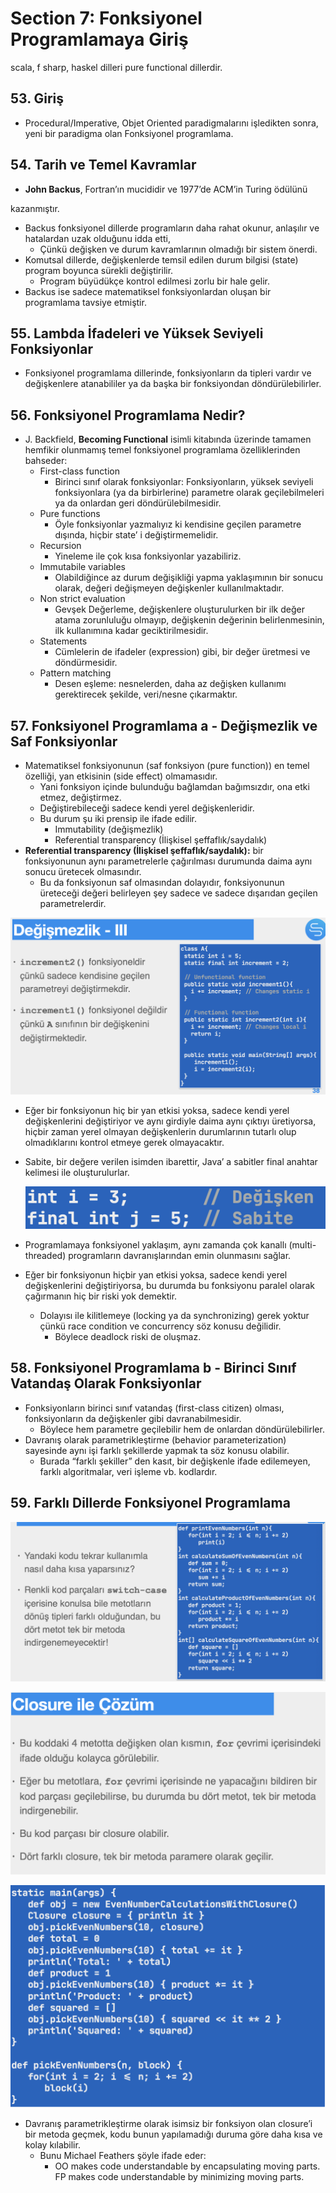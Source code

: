 # Section 7: Fonksiyonel Programlamaya Giriş

scala, f sharp, haskel dilleri pure functional dillerdir.

## 53. Giriş

- Procedural/Imperative, Objet Oriented paradigmalarını işledikten sonra, yeni bir paradigma olan Fonksiyonel programlama.

## 54. Tarih ve Temel Kavramlar

- **John Backus**, Fortran’ın mucididir ve 1977’de ACM’in Turing ödülünü

kazanmıştır.

- Backus fonksiyonel dillerde programların daha rahat okunur, anlaşılır ve hatalardan uzak olduğunu idda etti,
    - Çünkü değişken ve durum kavramlarının olmadığı bir sistem önerdi.
- Komutsal dillerde, değişkenlerde temsil edilen durum bilgisi (state) program boyunca sürekli değiştirilir.
    - Program büyüdükçe kontrol edilmesi zorlu bir hale gelir.
- Backus ise sadece matematiksel fonksiyonlardan oluşan bir programlama tavsiye etmiştir.

## 55. Lambda İfadeleri ve Yüksek Seviyeli Fonksiyonlar

- Fonksiyonel programlama dillerinde, fonksiyonların da tipleri vardır ve değişkenlere atanabililer ya da başka bir fonksiyondan döndürülebilirler.

## 56. Fonksiyonel Programlama Nedir?

- J. Backfield, **Becoming Functional** isimli kitabında üzerinde tamamen hemfikir olunmamış temel fonksiyonel programlama özelliklerinden bahseder:
    - First-class function
        - Birinci sınıf olarak fonksiyonlar: Fonksiyonların, yüksek seviyeli fonksiyonlara (ya da birbirlerine) parametre olarak geçilebilmeleri ya da onlardan geri döndürülebilmesidir.
    - Pure functions
        - Öyle fonksiyonlar yazmalıyız ki kendisine geçilen parametre dışında, hiçbir state’ i değiştirmemelidir.
    - Recursion
        - Yineleme ile çok kısa fonksiyonlar yazabiliriz.
    - Immutabile variables
        - Olabildiğince az durum değişikliği yapma yaklaşımının bir sonucu olarak, değeri değişmeyen değişkenler kullanılmaktadır.
    - Non strict evaluation
        - Gevşek Değerleme, değişkenlere oluşturulurken bir ilk değer atama zorunluluğu olmayıp, değişkenin değerinin belirlenmesinin, ilk kullanımına kadar geciktirilmesidir.
    - Statements
        - Cümlelerin de ifadeler (expression) gibi, bir değer üretmesi ve döndürmesidir.
    - Pattern matching
        - Desen eşleme: nesnelerden, daha az değişken kullanımı gerektirecek şekilde, veri/nesne çıkarmaktır.

## 57. Fonksiyonel Programlama a - Değişmezlik ve Saf Fonksiyonlar

- Matematiksel fonksiyonunun (saf fonksiyon (pure function)) en temel özelliği, yan etkisinin (side effect) olmamasıdır.
    - Yani fonksiyon içinde bulunduğu bağlamdan bağımsızdır, ona etki etmez, değiştirmez.
    - Değiştirebileceği sadece kendi yerel değişkenleridir.
    - Bu durum şu iki prensip ile ifade edilir.
        - Immutability (değişmezlik)
        - Referential transparency (İlişkisel şeffaflık/saydalık)
- **Referential transparency (İlişkisel şeffaflık/saydalık):** bir fonksiyonunun aynı parametrelerle çağırılması durumunda daima aynı sonucu üretecek olmasındır.
    - Bu da fonksiyonun saf olmasından dolayıdır, fonksiyonunun üreteceği değeri belirleyen şey sadece ve sadece dışarıdan geçilen parametrelerdir.

![Screenshot 2024-12-01 at 9.48.11 PM.png](media/Screenshot_2024-12-01_at_9.48.11_PM.png)

- Eğer bir fonksiyonun hiç bir yan etkisi yoksa, sadece kendi yerel değişkenlerini değiştiriyor ve aynı girdiyle daima aynı çıktıyı üretiyorsa, hiçbir zaman yerel olmayan değişkenlerin durumlarının tutarlı olup olmadıklarını kontrol etmeye gerek olmayacaktır.
- Sabite, bir değere verilen isimden ibarettir, Java’ a sabitler final anahtar kelimesi ile oluşturulurlar.
    
    ![Screenshot 2024-12-01 at 9.58.05 PM.png](media/Screenshot_2024-12-01_at_9.58.05_PM.png)
    
- Programlamaya fonksiyonel yaklaşım, aynı zamanda çok kanallı (multi-threaded) programların davranışlarından emin olunmasını sağlar.
- Eğer bir fonksiyonun hiçbir yan etkisi yoksa, sadece kendi yerel değişkenlerini değiştiriyorsa, bu durumda bu fonksiyonu paralel olarak çağırmanın hiç bir riski yok demektir.
    - Dolayısı ile kilitlemeye (locking ya da synchronizing) gerek yoktur çünkü race condition ve concurrency söz konusu değilidir.
        - Böylece deadlock riski de oluşmaz.

## 58. Fonksiyonel Programlama b - Birinci Sınıf Vatandaş Olarak Fonksiyonlar

- Fonksiyonların birinci sınıf vatandaş (first-class citizen) olması, fonksiyonların da değişkenler gibi davranabilmesidir.
    - Böylece hem parametre geçilebilir hem de onlardan döndürülebilirler.
- Davranış olarak parametrikleştirme (behavior parameterization) sayesinde aynı işi farklı şekillerde yapmak ta söz konusu olabilir.
    - Burada “farklı şekiller” den kasıt, bir değişkenle ifade edilemeyen, farklı algoritmalar, veri işleme vb. kodlardır.

## 59. Farklı Dillerde Fonksiyonel Programlama

![Screenshot 2024-12-01 at 10.26.45 PM.png](media/Screenshot_2024-12-01_at_10.26.45_PM.png)

![Screenshot 2024-12-01 at 10.27.06 PM.png](media/Screenshot_2024-12-01_at_10.27.06_PM.png)

![Screenshot 2024-12-01 at 10.27.19 PM.png](media/Screenshot_2024-12-01_at_10.27.19_PM.png)

- Davranış parametrikleştirme olarak isimsiz bir fonksiyon olan closure’i bir metoda geçmek, kodu bunun yapılamadığı duruma göre daha kısa ve kolay kılabilir.
    - Bunu Michael Feathers şöyle ifade eder:
        - OO makes code understandable by encapsulating moving parts. FP makes code understandable by minimizing moving parts.